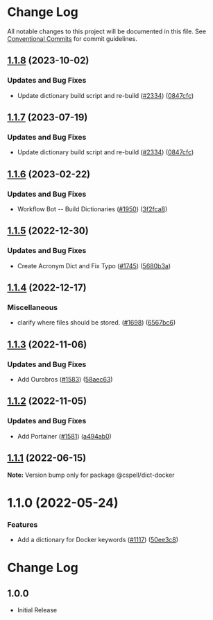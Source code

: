 # Change Log

All notable changes to this project will be documented in this file.
See [Conventional Commits](https://conventionalcommits.org) for commit guidelines.

## [1.1.8](https://github.com/kevintraver/cspell-dicts/compare/@cspell/dict-docker-v1.1.7...@cspell/dict-docker@1.1.8) (2023-10-02)


### Updates and Bug Fixes

* Update dictionary build script and re-build ([#2334](https://github.com/kevintraver/cspell-dicts/issues/2334)) ([0847cfc](https://github.com/kevintraver/cspell-dicts/commit/0847cfc9623018940e7761e08eeba0ec7c0a320e))

## [1.1.7](https://github.com/streetsidesoftware/cspell-dicts/compare/@cspell/dict-docker@1.1.6...@cspell/dict-docker@1.1.7) (2023-07-19)


### Updates and Bug Fixes

* Update dictionary build script and re-build ([#2334](https://github.com/streetsidesoftware/cspell-dicts/issues/2334)) ([0847cfc](https://github.com/streetsidesoftware/cspell-dicts/commit/0847cfc9623018940e7761e08eeba0ec7c0a320e))

## [1.1.6](https://github.com/streetsidesoftware/cspell-dicts/compare/@cspell/dict-docker@1.1.5...@cspell/dict-docker@1.1.6) (2023-02-22)


### Updates and Bug Fixes

* Workflow Bot -- Build Dictionaries ([#1950](https://github.com/streetsidesoftware/cspell-dicts/issues/1950)) ([3f2fca8](https://github.com/streetsidesoftware/cspell-dicts/commit/3f2fca8b64c800723cc572f5ef83e92d5ec64673))

## [1.1.5](https://github.com/streetsidesoftware/cspell-dicts/compare/@cspell/dict-docker@1.1.4...@cspell/dict-docker@1.1.5) (2022-12-30)


### Updates and Bug Fixes

* Create Acronym Dict and Fix Typo ([#1745](https://github.com/streetsidesoftware/cspell-dicts/issues/1745)) ([5680b3a](https://github.com/streetsidesoftware/cspell-dicts/commit/5680b3a64b43fab66e38c11885eb49c3daadaaed))

## [1.1.4](https://github.com/streetsidesoftware/cspell-dicts/compare/@cspell/dict-docker@1.1.3...@cspell/dict-docker@1.1.4) (2022-12-17)


### Miscellaneous

* clarify where files should be stored. ([#1698](https://github.com/streetsidesoftware/cspell-dicts/issues/1698)) ([6567bc6](https://github.com/streetsidesoftware/cspell-dicts/commit/6567bc62130404cb32945bdcc3bf07316c839396))

## [1.1.3](https://github.com/streetsidesoftware/cspell-dicts/compare/@cspell/dict-docker@1.1.2...@cspell/dict-docker@1.1.3) (2022-11-06)


### Updates and Bug Fixes

* Add Ourobros ([#1583](https://github.com/streetsidesoftware/cspell-dicts/issues/1583)) ([58aec63](https://github.com/streetsidesoftware/cspell-dicts/commit/58aec63b01858980960c02f13908048b3ac77c0a))

## [1.1.2](https://github.com/streetsidesoftware/cspell-dicts/compare/@cspell/dict-docker@1.1.1...@cspell/dict-docker@1.1.2) (2022-11-05)


### Updates and Bug Fixes

* Add Portainer ([#1581](https://github.com/streetsidesoftware/cspell-dicts/issues/1581)) ([a494ab0](https://github.com/streetsidesoftware/cspell-dicts/commit/a494ab0c46a845099bf18fcb2a85450d5c359241))

## [1.1.1](https://github.com/streetsidesoftware/cspell-dicts/compare/@cspell/dict-docker@1.1.0...@cspell/dict-docker@1.1.1) (2022-06-15)

**Note:** Version bump only for package @cspell/dict-docker





# 1.1.0 (2022-05-24)


### Features

* Add a dictionary for Docker keywords ([#1117](https://github.com/streetsidesoftware/cspell-dicts/issues/1117)) ([50ee3c8](https://github.com/streetsidesoftware/cspell-dicts/commit/50ee3c84f61d1da5622cdd305af4a8b67383bfd3))





# Change Log

## 1.0.0

- Initial Release
